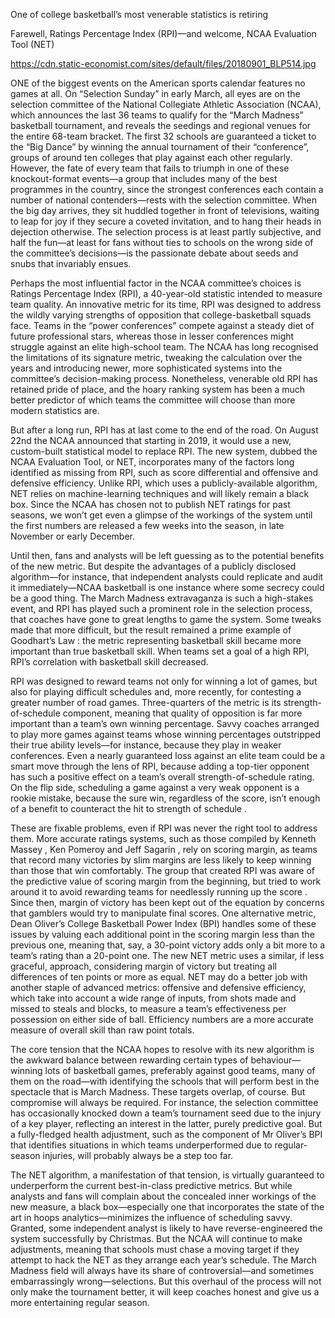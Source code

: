 One of college basketball’s most venerable statistics is retiring

Farewell, Ratings Percentage Index (RPI)—and welcome, NCAA Evaluation Tool (NET)

https://cdn.static-economist.com/sites/default/files/20180901_BLP514.jpg

ONE of the biggest events on the American sports calendar features no games at all. On “Selection Sunday” in early March, all eyes are on the selection committee of the National Collegiate Athletic Association (NCAA), which announces the last 36 teams to qualify for the “March Madness” basketball tournament, and reveals the seedings and regional venues for the entire 68-team bracket. The first 32 schools are guaranteed a ticket to the “Big Dance” by winning the annual tournament of their “conference”, groups of around ten colleges that play against each other regularly. However, the fate of every team that fails to triumph in one of these knockout-format events—a group that includes many of the best programmes in the country, since the strongest conferences each contain a number of national contenders—rests with the selection committee. When the big day arrives, they sit huddled together in front of televisions, waiting to leap for joy if they secure a coveted invitation, and to hang their heads in dejection otherwise. The selection process is at least partly subjective, and half the fun—at least for fans without ties to schools on the wrong side of the committee’s decisions—is the passionate debate about seeds and snubs that invariably ensues.

Perhaps the most influential factor in the NCAA committee’s choices is Ratings Percentage Index (RPI), a 40-year-old statistic intended to measure team quality. An innovative metric for its time, RPI was designed to address the wildly varying strengths of opposition that college-basketball squads face. Teams in the “power conferences” compete against a steady diet of future professional stars, whereas those in lesser conferences might struggle against an elite high-school team. The NCAA has long recognised the limitations of its signature metric, tweaking the calculation over the years and introducing newer, more sophisticated systems into the committee’s decision-making process. Nonetheless, venerable old RPI has retained pride of place, and the hoary ranking system has been a  much better predictor  of which teams the committee will choose than more modern statistics are.

But after a long run, RPI has at last come to the end of the road. On August 22nd the NCAA announced that starting in 2019, it would use a new, custom-built statistical model to replace RPI. The new system, dubbed the NCAA Evaluation Tool, or NET, incorporates many of the factors long identified as missing from RPI, such as score differential and offensive and defensive efficiency. Unlike RPI, which uses a publicly-available algorithm, NET relies on machine-learning techniques and will likely remain a black box. Since the NCAA has chosen not to publish NET ratings for past seasons, we won’t get even a glimpse of the workings of the system until the first numbers are released a few weeks into the season, in late November or early December.

Until then, fans and analysts will be left guessing as to the potential benefits of the new metric. But despite the advantages of a publicly disclosed algorithm—for instance, that independent analysts could replicate and audit it immediately—NCAA basketball is one instance where some secrecy could be a good thing. The March Madness extravaganza is such a high-stakes event, and RPI has played such a prominent role in the selection process, that coaches have gone to great lengths to game the system. Some tweaks made that more difficult, but the result remained a prime example of  Goodhart’s Law : the metric representing basketball skill became more important than true basketball skill. When teams set a goal of a high RPI, RPI’s correlation with basketball skill decreased.

RPI was designed to reward teams not only for winning a lot of games, but also for playing difficult schedules and, more recently, for contesting a greater number of road games. Three-quarters of the metric is its strength-of-schedule component, meaning that quality of opposition is far more important than a team’s own winning percentage. Savvy coaches arranged to play more games against teams whose winning percentages outstripped their true ability levels—for instance, because they play in weaker conferences. Even a nearly guaranteed loss against an elite team could be a smart move through the lens of RPI, because adding a top-tier opponent has such a positive effect on a team’s overall strength-of-schedule rating. On the flip side, scheduling a game against a very weak opponent is a rookie mistake, because the  sure win, regardless of the score, isn’t enough of a benefit to counteract the hit to strength of schedule .

These are fixable problems, even if RPI was never the right tool to address them. More accurate ratings systems, such as those compiled by  Kenneth Massey ,  Ken Pomeroy  and  Jeff Sagarin , rely on scoring margin, as teams that record many victories by slim margins are less likely to keep winning than those that win comfortably. The group that created RPI was aware of the predictive value of scoring margin from the beginning, but  tried to work around it to avoid rewarding teams for needlessly running up the score . Since then, margin of victory has been kept out of the equation by concerns that gamblers would try to manipulate final scores. One alternative metric, Dean Oliver’s College Basketball Power Index (BPI) handles some of these issues by valuing each additional point in the scoring margin less than the previous one, meaning that, say, a 30-point victory adds only a bit more to a team’s rating than a 20-point one. The new NET metric uses a similar, if less graceful, approach, considering margin of victory but treating all differences of ten points or more as equal. NET may do a better job with another staple of advanced metrics: offensive and defensive efficiency, which take into account a wide range of inputs, from shots made and missed to steals and blocks, to measure a team’s effectiveness per possession on either side of ball. Efficiency numbers are a more accurate measure of overall skill than raw point totals.

The core tension that the NCAA hopes to resolve with its new algorithm is the awkward balance between rewarding certain types of behaviour—winning lots of basketball games, preferably against good teams, many of them on the road—with identifying the schools that will perform best in the spectacle that is March Madness. These targets overlap, of course. But compromise will always be required. For instance, the selection committee has occasionally knocked down a team’s tournament seed due to the injury of a key player, reflecting an interest in the latter, purely predictive goal. But a fully-fledged health adjustment, such as the component of Mr Oliver’s BPI that identifies situations in which teams underperformed due to regular-season injuries, will probably always be a step too far.

The NET algorithm, a manifestation of that tension, is virtually guaranteed to underperform the current best-in-class predictive metrics. But while analysts and fans will complain about the concealed inner workings of the new measure, a black box—especially one that incorporates the state of the art in hoops analytics—minimizes the influence of scheduling savvy. Granted, some independent analyst is likely to have reverse-engineered the system successfully by Christmas. But the NCAA will continue to make adjustments, meaning that schools must chase a moving target if they attempt to hack the NET as they arrange each year’s schedule. The March Madness field will always have its share of controversial—and sometimes embarrassingly wrong—selections. But this overhaul of the process will not only make the tournament better, it will keep coaches honest and give us a more entertaining regular season.